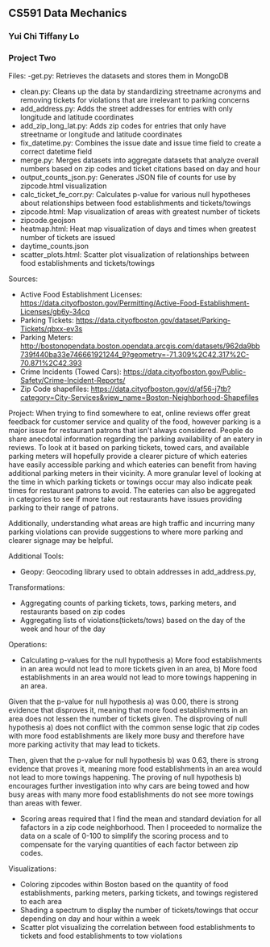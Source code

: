 ## CS591 Data Mechanics
### Yui Chi Tiffany Lo
### Project Two

Files:
-get.py: Retrieves the datasets and stores them in MongoDB	
- clean.py: Cleans up the data by standardizing streetname acronyms and removing tickets for violations that are irrelevant to parking concerns
- add_address.py: Adds the street addresses for entries with only longitude and latitude coordinates
- add_zip_long_lat.py: Adds zip codes for entries that only have streetname or longitude and latitude coordinates
- fix_datetime.py: Combines the issue date and issue time field to create a correct datetime field
- merge.py: Merges datasets into aggregate datasets that analyze overall numbers based on zip codes and ticket citations based on day and hour
- output_counts_json.py: Generates JSON file of counts for use by zipcode.html visualization
- calc_ticket_fe_corr.py: Calculates p-value for various null hypotheses about relationships between food establishments and tickets/towings
- zipcode.html: Map visualization of areas with greatest number of tickets
- zipcode.geojson
- heatmap.html: Heat map visualization of days and times when greatest number of tickets are issued
- daytime_counts.json
- scatter_plots.html: Scatter plot visualization of relationships between food establishments and tickets/towings

Sources:
- Active Food Establishment Licenses: https://data.cityofboston.gov/Permitting/Active-Food-Establishment-Licenses/gb6y-34cq
- Parking Tickets: https://data.cityofboston.gov/dataset/Parking-Tickets/qbxx-ev3s
- Parking Meters: http://bostonopendata.boston.opendata.arcgis.com/datasets/962da9bb739f440ba33e746661921244_9?geometry=-71.309%2C42.317%2C-70.871%2C42.393
- Crime Incidents (Towed Cars): https://data.cityofboston.gov/Public-Safety/Crime-Incident-Reports/
- Zip Code shapefiles: https://data.cityofboston.gov/d/af56-j7tb?category=City-Services&view_name=Boston-Neighborhood-Shapefiles

Project:
When trying to find somewhere to eat, online reviews offer great feedback for customer service and quality of the food, however parking is a major issue for restaurant patrons that isn't always considered. People do share anecdotal information regarding the parking availability of an eatery in reviews. To look at it based on parking tickets, towed cars, and available parking meters will hopefully provide a clearer picture of which eateries have easily accessible parking and which eateries can benefit from having additional parking meters in their vicinity. A more granular level of looking at the time in which parking tickets or towings occur may also indicate peak times for restaurant patrons to avoid. The eateries can also be aggregated in categories to see if more take out restaurants have issues providing parking to their range of patrons.

Additionally, understanding what areas are high traffic and incurring many parking violations can provide suggestions to where more parking and clearer signage may be helpful.

Additional Tools:
- Geopy: Geocoding library used to obtain addresses in add_address.py, 

Transformations:
- Aggregating counts of parking tickets, tows, parking meters, and restaurants based on zip codes
- Aggregating lists of violations(tickets/tows) based on the day of the week and hour of the day

Operations:
- Calculating p-values for the null hypothesis a) More food establishments in an area would not lead to more tickets given in an area, b) More food establishments in an area would not lead to more towings happening in an area. 

Given that the p-value for null hypothesis a) was 0.00, there is strong evidence that disproves it, meaning that more food establishments in an area does not lessen the number of tickets given. The disproving of null hypothesis a) does not conflict with the common sense logic that zip codes with more food establishments are likely more busy and therefore have more parking activity that may lead to tickets. 

Then, given that the p-value for null hypothesis b) was 0.63, there is strong evidence that proves it, meaning more food establishments in an area would not lead to more towings happening. The proving of null hypothesis b) encourages further investigation into why cars are being towed and how busy areas with many more food establishments do not see more towings than areas with fewer.

- Scoring areas required that I find the mean and standard deviation for all fafactors in a zip code neighborhood. Then I proceeded to normalize the data on a scale of 0-100 to simplify the scoring process and to compensate for the varying quantities of each factor between zip codes.

Visualizations:
- Coloring zipcodes within Boston based on the quantity of food establishments, parking meters, parking tickets, and towings registered to each area 
- Shading a spectrum to display the number of tickets/towings that occur depending on day and hour within a week
- Scatter plot visualizing the correlation between food establishments to tickets and food establishments to tow violations
